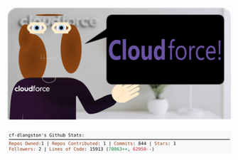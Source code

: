 <!-- 
Version 3.0.201
Built Sat Feb 15 2025 05:21:16 GMT+0000 (Coordinated Universal Time)
-->

<h1 align="center">
  <a href="https://github.com/dylanlangston/dylanlangston/tree/master/src" title="Click to View Source">
    <picture width="100%" alt="Dylan">
      <source media="(prefers-color-scheme: dark)" srcset="dylan-dark.svg?version=3.0.201">
      <img src="dylan-light.svg?version=3.0.201" alt="Dylan">
    </picture>
  </a>
</h1>

<div align="center">
  <picture width="100%" alt="Profile Info and Stats">
    <source media="(prefers-color-scheme: dark)" srcset="stats-dark.svg?version=3.0.201">
    <img src="stats-light.svg?version=3.0.201" alt="Profile Info and Stats">
  </picture>
</div>
